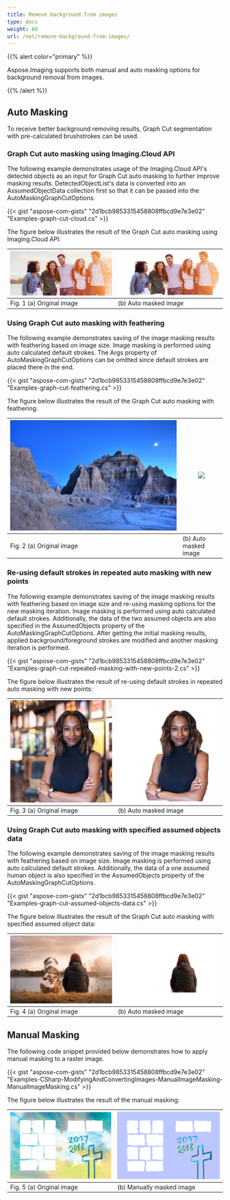 ```yaml
---
title: Remove background from images
type: docs
weight: 80
url: /net/remove-background-from-images/
---
```


{{% alert color="primary" %}} 

Aspose.Imaging supports both manual and auto masking options for background removal from images.

{{% /alert %}} 

## **Auto Masking**
To receive better background removing results, Graph Cut segmentation with pre-calculated brushstrokes can be used.

### **Graph Cut auto masking using Imaging.Cloud API**

The following example demonstrates usage of the Imaging.Cloud API's detected objects as an input for Graph Cut auto masking to further improve masking results. DetectedObjectList's data is converted into an AssumedObjectData collection first so that it can be passed into the AutoMaskingGraphCutOptions.

{{< gist "aspose-com-gists" "2d1bcb9853315458808ffbcd9e7e3e02" "Examples-graph-cut-cloud.cs" >}}

The figure below illustrates the result of the Graph Cut auto masking using Imaging.Cloud API:

| ![](remove-background_auto_1-1.jpg) | ![](remove-background_auto_1-2.png) |
| ------------------------------------------- | ------------------------------------------- |
| Fig. 1 (a) Original image                   | (b) Auto masked image                   |

### **Using Graph Cut auto masking with feathering**

The following example demonstrates saving of the image masking results with feathering based on image size. Image masking is performed using auto calculated default strokes. The Args property of AutoMaskingGraphCutOptions can be omitted since default strokes are placed there in the end.

{{< gist "aspose-com-gists" "2d1bcb9853315458808ffbcd9e7e3e02" "Examples-graph-cut-feathering.cs" >}}

The figure below illustrates the result of the Graph Cut auto masking with feathering:

| ![](remove-background_auto_2-1.jpg) | ![](remove-background_auto_2-2.png) |
| ------------------------------------------- | ------------------------------------------- |
| Fig. 2 (a) Original image                   | (b) Auto masked image                 |

### **Re-using default strokes in repeated auto masking with new points**

The following example demonstrates saving of the image masking results with feathering based on image size and re-using masking options for the new masking iteration. Image masking is performed using auto calculated default strokes. Additionally, the data of the two assumed objects are also specified in the AssumedObjects property of the AutoMaskingGraphCutOptions. After getting the initial masking results, applied background/foreground strokes are modified and another masking iteration is performed.

{{< gist "aspose-com-gists" "2d1bcb9853315458808ffbcd9e7e3e02" "Examples-graph-cut-repeated-masking-with-new-points-2.cs" >}}

The figure below illustrates the result of re-using default strokes in repeated auto masking with new points:

| ![](remove-background_auto_3-1.jpg) | ![](remove-background_auto_3-2.png) |
| ------------------------------------------- | ------------------------------------------- |
| Fig. 3 (a) Original image                   | (b) Auto masked image                   |

### **Using Graph Cut auto masking with specified assumed objects data**

The following example demonstrates saving of the image masking results with feathering based on image size. Image masking is performed using auto calculated default strokes. Additionally, the data of a one assumed human object is also specified in the AssumedObjects property of the AutoMaskingGraphCutOptions.

{{< gist "aspose-com-gists" "2d1bcb9853315458808ffbcd9e7e3e02" "Examples-graph-cut-assumed-objects-data.cs" >}}

The figure below illustrates the result of the Graph Cut auto masking with specified assumed object data:

| ![](remove-background_auto_4-1.jpg) | ![](remove-background_auto_4-2.png) |
| ------------------------------------------- | ------------------------------------------- |
| Fig. 4 (a) Original image                   | (b) Auto masked image                   |

## **Manual Masking**
The following code snippet provided below demonstrates how to apply manual masking to a raster image.

{{< gist "aspose-com-gists" "2d1bcb9853315458808ffbcd9e7e3e02" "Examples-CSharp-ModifyingAndConvertingImages-ManualImageMasking-ManualImageMasking.cs" >}}

The figure below illustrates the result of the manual masking:

| ![](remove-background_manual_1-1.jpg) | ![](remove-background_manual_1-2.png) |
| ------------------------------------------- | ------------------------------------------- |
| Fig. 5 (a) Original image                   | (b) Manually masked image                   |


